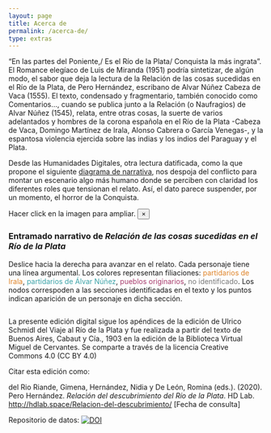 ```yaml
---
layout: page
title: Acerca de
permalink: /acerca-de/
type: extras
---
```



“En las partes del Poniente,/ Es el Río de la Plata/ Conquista la más ingrata”. El Romance elegíaco de Luis de Miranda (1951) podría sintetizar, de algún modo, el sabor que deja la lectura de la Relación de las cosas sucedidas en el Río de la Plata, de Pero Hernández, escribano de Alvar Núñez Cabeza de Vaca (1555). El texto, condensado y fragmentario, también conocido como Comentarios…, cuando se publica junto a la Relación (o Naufragios) de Alvar Núñez (1545), relata, entre otras cosas, la suerte de varios adelantados y hombres de la corona española en el Río de la Plata -Cabeza de Vaca, Domingo Martínez de Irala, Alonso Cabrera o García Venegas-, y la espantosa violencia ejercida sobre las indias y los indios del Paraguay y el Plata.

Desde las Humanidades Digitales, otra lectura datificada, como la que propone el siguiente <a href="{{ site.baseurl }}/narrative-chart">diagrama de narrativa</a>, nos despoja del conflicto para montar un escenario algo más humano donde se perciben con claridad los diferentes roles que tensionan el relato. Así, el dato parece suspender, por un momento, el horror de la Conquista. 

<div class="alert alert-warning py-2" role="alert">
	Hacer click en la imagen para ampliar.
	<button type="button" class="close" data-dismiss="alert" aria-label="Close">
		<span aria-hidden="true">×</span>
	</button>
</div>

<div class="py-3">
<a class="image-link" href="#pop-up" style="cursor: zoom-in;">
	<!-- imagen del narrative chart <img src=""> -->
</a>
</div>

<!-- Modal -->
<div id="pop-up" class="white-popup mfp-hide dragscroll" style="overflow: scroll; cursor: grab; cursor : -o-grab; cursor : -moz-grab; cursor : -webkit-grab;">
	<div class="px-3">
        <div class="px-3 py-3">
		<h3>Entramado narrativo de <i>Relación de las cosas sucedidas en el Río de la Plata</i></h3>
		<p class="py-2">Deslice hacia la derecha para avanzar en el relato. Cada personaje tiene una línea argumental. Los colores representan filiaciones: <span style="color: #df8429;">partidarios de Irala</span>, <span style="color: #3ca3a8;">partidarios de Álvar Núñez</span>, <span style="color: #a83c6d;">pueblos originarios</span>, <span style="color:#787878;">no identificado</span>. Los nodos correspoden a las secciones identificadas en el texto y los puntos indican aparición de un personaje en dicha sección.</p>
		<!-- include del narrative chart -->
		</div>
	</div>
</div>

La presente edición digital sigue los apéndices de la edición de Ulrico Schmidl del Viaje al Río de la Plata y fue realizada a partir del texto de Buenos Aires, Cabaut y Cía., 1903 en la edición de la Biblioteca Virtual Miguel de Cervantes. Se comparte a través de la licencia  Creative Commons 4.0 (CC BY 4.0)

Citar esta edición como: 

<p style="font-size: 14px;">del Rio Riande, Gimena, Hernández, Nidia y De León, Romina (eds.). (2020). Pero Hernández. <i>Relación del descubrimiento del Río de la Plata</i>. HD Lab. <a href="{{ site.baseurl }}/">http://hdlab.space/Relacion-del-descubrimiento/</a> [Fecha de consulta]</p>

Repositorio de datos: <a class="no-underline" href="https://zenodo.org/badge/latestdoi/276203694"><img src="https://zenodo.org/badge/276203694.svg" alt="DOI"></a>

<script type="text/javascript">
	$(document).ready(function() {
	  $('.image-link').magnificPopup({
	  	type: 'inline',
	  });
	});
</script>
